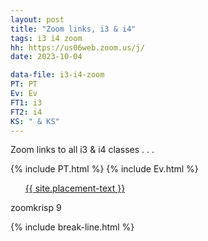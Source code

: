 ```yaml
---
layout: post
title: "Zoom links, i3 & i4"
tags: i3 i4 zoom
hh: https://us06web.zoom.us/j/
date: 2023-10-04

data-file: i3-i4-zoom
PT: PT
Ev: Ev
FT1: i3
FT2: i4
KS: " & KS"
---
```


Zoom links to all i3 & i4 classes . . .

<!-- {% include FT2.html %} -->
<!-- {% include FT1.html %} -->
{% include PT.html %}
{% include Ev.html %}

<div class="wrap">
  <ul style="list-style: none;" class="buttons">
    <li class="buttons__item">
      <a class="shiney" href="{{ site.placement-link }}">{{ site.placement-text }}</a>
    </li>
  </ul>
  <p>zoomkrisp 9</p>
</div>

{% include break-line.html %}

